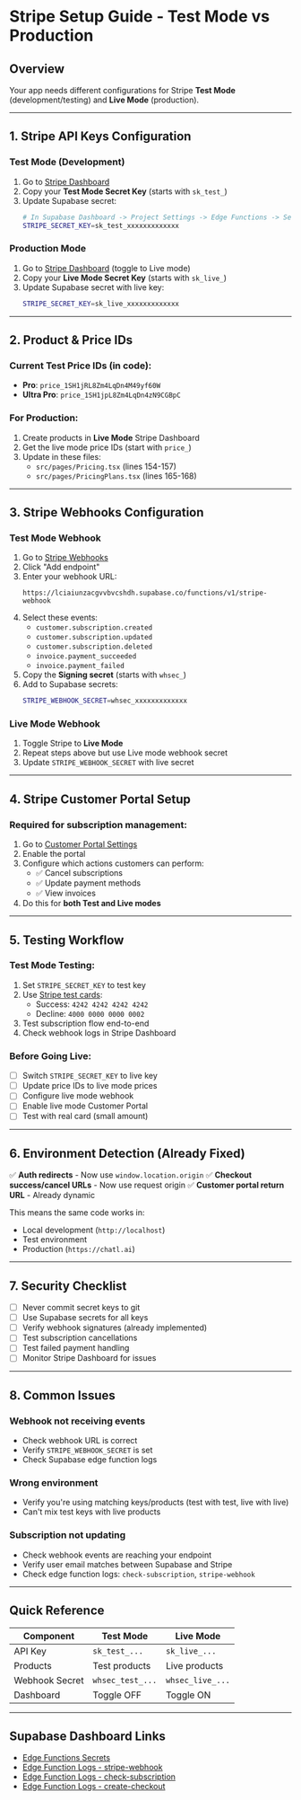 # Stripe Setup Guide - Test Mode vs Production

## Overview
Your app needs different configurations for Stripe **Test Mode** (development/testing) and **Live Mode** (production).

---

## 1. Stripe API Keys Configuration

### Test Mode (Development)
1. Go to [Stripe Dashboard](https://dashboard.stripe.com/test/apikeys)
2. Copy your **Test Mode Secret Key** (starts with `sk_test_`)
3. Update Supabase secret:
   ```bash
   # In Supabase Dashboard -> Project Settings -> Edge Functions -> Secrets
   STRIPE_SECRET_KEY=sk_test_xxxxxxxxxxxxx
   ```

### Production Mode
1. Go to [Stripe Dashboard](https://dashboard.stripe.com/apikeys) (toggle to Live mode)
2. Copy your **Live Mode Secret Key** (starts with `sk_live_`)
3. Update Supabase secret with live key:
   ```bash
   STRIPE_SECRET_KEY=sk_live_xxxxxxxxxxxxx
   ```

---

## 2. Product & Price IDs

### Current Test Price IDs (in code):
- **Pro**: `price_1SH1jRL8Zm4LqDn4M49yf60W`
- **Ultra Pro**: `price_1SH1jpL8Zm4LqDn4zN9CGBpC`

### For Production:
1. Create products in **Live Mode** Stripe Dashboard
2. Get the live mode price IDs (start with `price_`)
3. Update in these files:
   - `src/pages/Pricing.tsx` (lines 154-157)
   - `src/pages/PricingPlans.tsx` (lines 165-168)

---

## 3. Stripe Webhooks Configuration

### Test Mode Webhook
1. Go to [Stripe Webhooks](https://dashboard.stripe.com/test/webhooks)
2. Click "Add endpoint"
3. Enter your webhook URL:
   ```
   https://lciaiunzacgvvbvcshdh.supabase.co/functions/v1/stripe-webhook
   ```
4. Select these events:
   - `customer.subscription.created`
   - `customer.subscription.updated`
   - `customer.subscription.deleted`
   - `invoice.payment_succeeded`
   - `invoice.payment_failed`
5. Copy the **Signing secret** (starts with `whsec_`)
6. Add to Supabase secrets:
   ```bash
   STRIPE_WEBHOOK_SECRET=whsec_xxxxxxxxxxxxx
   ```

### Live Mode Webhook
1. Toggle Stripe to **Live Mode**
2. Repeat steps above but use Live mode webhook secret
3. Update `STRIPE_WEBHOOK_SECRET` with live secret

---

## 4. Stripe Customer Portal Setup

### Required for subscription management:
1. Go to [Customer Portal Settings](https://dashboard.stripe.com/settings/billing/portal)
2. Enable the portal
3. Configure which actions customers can perform:
   - ✅ Cancel subscriptions
   - ✅ Update payment methods
   - ✅ View invoices
4. Do this for **both Test and Live modes**

---

## 5. Testing Workflow

### Test Mode Testing:
1. Set `STRIPE_SECRET_KEY` to test key
2. Use [Stripe test cards](https://stripe.com/docs/testing):
   - Success: `4242 4242 4242 4242`
   - Decline: `4000 0000 0000 0002`
3. Test subscription flow end-to-end
4. Check webhook logs in Stripe Dashboard

### Before Going Live:
- [ ] Switch `STRIPE_SECRET_KEY` to live key
- [ ] Update price IDs to live mode prices
- [ ] Configure live mode webhook
- [ ] Enable live mode Customer Portal
- [ ] Test with real card (small amount)

---

## 6. Environment Detection (Already Fixed)

✅ **Auth redirects** - Now use `window.location.origin`
✅ **Checkout success/cancel URLs** - Now use request origin
✅ **Customer portal return URL** - Already dynamic

This means the same code works in:
- Local development (`http://localhost`)
- Test environment
- Production (`https://chatl.ai`)

---

## 7. Security Checklist

- [ ] Never commit secret keys to git
- [ ] Use Supabase secrets for all keys
- [ ] Verify webhook signatures (already implemented)
- [ ] Test subscription cancellations
- [ ] Test failed payment handling
- [ ] Monitor Stripe Dashboard for issues

---

## 8. Common Issues

### Webhook not receiving events
- Check webhook URL is correct
- Verify `STRIPE_WEBHOOK_SECRET` is set
- Check Supabase edge function logs

### Wrong environment
- Verify you're using matching keys/products (test with test, live with live)
- Can't mix test keys with live products

### Subscription not updating
- Check webhook events are reaching your endpoint
- Verify user email matches between Supabase and Stripe
- Check edge function logs: `check-subscription`, `stripe-webhook`

---

## Quick Reference

| Component | Test Mode | Live Mode |
|-----------|-----------|-----------|
| API Key | `sk_test_...` | `sk_live_...` |
| Products | Test products | Live products |
| Webhook Secret | `whsec_test_...` | `whsec_live_...` |
| Dashboard | Toggle OFF | Toggle ON |

---

## Supabase Dashboard Links

- [Edge Functions Secrets](https://supabase.com/dashboard/project/lciaiunzacgvvbvcshdh/settings/functions)
- [Edge Function Logs - stripe-webhook](https://supabase.com/dashboard/project/lciaiunzacgvvbvcshdh/functions/stripe-webhook/logs)
- [Edge Function Logs - check-subscription](https://supabase.com/dashboard/project/lciaiunzacgvvbvcshdh/functions/check-subscription/logs)
- [Edge Function Logs - create-checkout](https://supabase.com/dashboard/project/lciaiunzacgvvbvcshdh/functions/create-checkout/logs)
